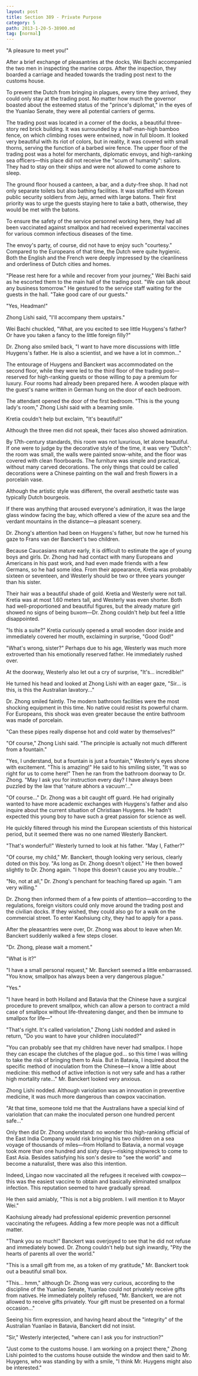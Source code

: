 ```yaml
---
layout: post
title: Section 389 - Private Purpose
category: 5
path: 2013-1-20-5-38900.md
tag: [normal]
---
```


"A pleasure to meet you!"

After a brief exchange of pleasantries at the docks, Wei Bachi accompanied the two men in inspecting the marine corps. After the inspection, they boarded a carriage and headed towards the trading post next to the customs house.

To prevent the Dutch from bringing in plagues, every time they arrived, they could only stay at the trading post. No matter how much the governor boasted about the esteemed status of the "prince's diplomat," in the eyes of the Yuanlao Senate, they were all potential carriers of germs.

The trading post was located in a corner of the docks, a beautiful three-story red brick building. It was surrounded by a half-man-high bamboo fence, on which climbing roses were entwined, now in full bloom. It looked very beautiful with its riot of colors, but in reality, it was covered with small thorns, serving the function of a barbed wire fence. The upper floor of the trading post was a hotel for merchants, diplomatic envoys, and high-ranking sea officers—this place did not receive the "scum of humanity": sailors. They had to stay on their ships and were not allowed to come ashore to sleep.

The ground floor housed a canteen, a bar, and a duty-free shop. It had not only separate toilets but also bathing facilities. It was staffed with Korean public security soldiers from Jeju, armed with large batons. Their first priority was to urge the guests staying here to take a bath, otherwise, they would be met with the batons.

To ensure the safety of the service personnel working here, they had all been vaccinated against smallpox and had received experimental vaccines for various common infectious diseases of the time.

The envoy's party, of course, did not have to enjoy such "courtesy." Compared to the Europeans of that time, the Dutch were quite hygienic. Both the English and the French were deeply impressed by the cleanliness and orderliness of Dutch cities and homes.

"Please rest here for a while and recover from your journey," Wei Bachi said as he escorted them to the main hall of the trading post. "We can talk about any business tomorrow." He gestured to the service staff waiting for the guests in the hall. "Take good care of our guests."

"Yes, Headman!"

Zhong Lishi said, "I'll accompany them upstairs."

Wei Bachi chuckled, "What, are you excited to see little Huygens's father? Or have you taken a fancy to the little foreign filly?"

Dr. Zhong also smiled back, "I want to have more discussions with little Huygens's father. He is also a scientist, and we have a lot in common..."

The entourage of Huygens and Banckert was accommodated on the second floor, while they were led to the third floor of the trading post—reserved for high-ranking guests or those willing to pay a premium for luxury. Four rooms had already been prepared here. A wooden plaque with the guest's name written in German hung on the door of each bedroom.

The attendant opened the door of the first bedroom. "This is the young lady's room," Zhong Lishi said with a beaming smile.

Kretia couldn't help but exclaim, "It's beautiful!"

Although the three men did not speak, their faces also showed admiration.

By 17th-century standards, this room was not luxurious, let alone beautiful. If one were to judge by the decorative style of the time, it was very "Dutch": the room was small, the walls were painted snow-white, and the floor was covered with clean floorboards. The furniture was simple and practical, without many carved decorations. The only things that could be called decorations were a Chinese painting on the wall and fresh flowers in a porcelain vase.

Although the artistic style was different, the overall aesthetic taste was typically Dutch bourgeois.

If there was anything that aroused everyone's admiration, it was the large glass window facing the bay, which offered a view of the azure sea and the verdant mountains in the distance—a pleasant scenery.

Dr. Zhong's attention had been on Huygens's father, but now he turned his gaze to Frans van der Banckert's two children.

Because Caucasians mature early, it is difficult to estimate the age of young boys and girls. Dr. Zhong had had contact with many Europeans and Americans in his past work, and had even made friends with a few Germans, so he had some idea. From their appearance, Kretia was probably sixteen or seventeen, and Westerly should be two or three years younger than his sister.

Their hair was a beautiful shade of gold. Kretia and Westerly were not tall. Kretia was at most 1.60 meters tall, and Westerly was even shorter. Both had well-proportioned and beautiful figures, but the already mature girl showed no signs of being buxom—Dr. Zhong couldn't help but feel a little disappointed.

"Is this a suite?" Kretia curiously opened a small wooden door inside and immediately covered her mouth, exclaiming in surprise, "Good God!"

"What's wrong, sister?" Perhaps due to his age, Westerly was much more extroverted than his emotionally reserved father. He immediately rushed over.

At the doorway, Westerly also let out a cry of surprise, "It's... incredible!"

He turned his head and looked at Zhong Lishi with an eager gaze, "Sir... is this, is this the Australian lavatory..."

Dr. Zhong smiled faintly. The modern bathroom facilities were the most shocking equipment in this time. No native could resist its powerful charm. For Europeans, this shock was even greater because the entire bathroom was made of porcelain.

"Can these pipes really dispense hot and cold water by themselves?"

"Of course," Zhong Lishi said. "The principle is actually not much different from a fountain."

"Yes, I understand, but a fountain is just a fountain," Westerly's eyes shone with excitement. "This is amazing!" He said to his smiling sister, "It was so right for us to come here!" Then he ran from the bathroom doorway to Dr. Zhong. "May I ask you for instruction every day? I have always been puzzled by the law that 'nature abhors a vacuum'..."

"Of course..." Dr. Zhong was a bit caught off guard. He had originally wanted to have more academic exchanges with Huygens's father and also inquire about the current situation of Christiaan Huygens. He hadn't expected this young boy to have such a great passion for science as well.

He quickly filtered through his mind the European scientists of this historical period, but it seemed there was no one named Westerly Banckert.

"That's wonderful!" Westerly turned to look at his father. "May I, Father?"

"Of course, my child," Mr. Banckert, though looking very serious, clearly doted on this boy. "As long as Dr. Zhong doesn't object." He then bowed slightly to Dr. Zhong again. "I hope this doesn't cause you any trouble..."

"No, not at all," Dr. Zhong's penchant for teaching flared up again. "I am very willing."

Dr. Zhong then informed them of a few points of attention—according to the regulations, foreign visitors could only move around the trading post and the civilian docks. If they wished, they could also go for a walk on the commercial street. To enter Kaohsiung city, they had to apply for a pass.

After the pleasantries were over, Dr. Zhong was about to leave when Mr. Banckert suddenly walked a few steps closer.

"Dr. Zhong, please wait a moment."

"What is it?"

"I have a small personal request," Mr. Banckert seemed a little embarrassed. "You know, smallpox has always been a very dangerous plague."

"Yes."

"I have heard in both Holland and Batavia that the Chinese have a surgical procedure to prevent smallpox, which can allow a person to contract a mild case of smallpox without life-threatening danger, and then be immune to smallpox for life—"

"That's right. It's called variolation," Zhong Lishi nodded and asked in return, "Do you want to have your children inoculated?"

"You can probably see that my children have never had smallpox. I hope they can escape the clutches of the plague god... so this time I was willing to take the risk of bringing them to Asia. But in Batavia, I inquired about the specific method of inoculation from the Chinese—I know a little about medicine: this method of active infection is not very safe and has a rather high mortality rate..." Mr. Banckert looked very anxious.

Zhong Lishi nodded. Although variolation was an innovation in preventive medicine, it was much more dangerous than cowpox vaccination.

"At that time, someone told me that the Australians have a special kind of variolation that can make the inoculated person one hundred percent safe..."

Only then did Dr. Zhong understand: no wonder this high-ranking official of the East India Company would risk bringing his two children on a sea voyage of thousands of miles—from Holland to Batavia, a normal voyage took more than one hundred and sixty days—risking shipwreck to come to East Asia. Besides satisfying his son's desire to "see the world" and become a naturalist, there was also this intention.

Indeed, Lingao now vaccinated all the refugees it received with cowpox—this was the easiest vaccine to obtain and basically eliminated smallpox infection. This reputation seemed to have gradually spread.

He then said amiably, "This is not a big problem. I will mention it to Mayor Wei."

Kaohsiung already had professional epidemic prevention personnel vaccinating the refugees. Adding a few more people was not a difficult matter.

"Thank you so much!" Banckert was overjoyed to see that he did not refuse and immediately bowed. Dr. Zhong couldn't help but sigh inwardly, "Pity the hearts of parents all over the world."

"This is a small gift from me, as a token of my gratitude," Mr. Banckert took out a beautiful small box.

"This... hmm," although Dr. Zhong was very curious, according to the discipline of the Yuanlao Senate, Yuanlao could not privately receive gifts from natives. He immediately politely refused, "Mr. Banckert, we are not allowed to receive gifts privately. Your gift must be presented on a formal occasion..."

Seeing his firm expression, and having heard about the "integrity" of the Australian Yuanlao in Batavia, Banckert did not insist.

"Sir," Westerly interjected, "where can I ask you for instruction?"

"Just come to the customs house. I am working on a project there," Zhong Lishi pointed to the customs house outside the window and then said to Mr. Huygens, who was standing by with a smile, "I think Mr. Huygens might also be interested."